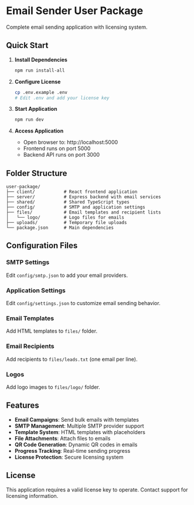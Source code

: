 
# Email Sender User Package

Complete email sending application with licensing system.

## Quick Start

1. **Install Dependencies**
   ```bash
   npm run install-all
   ```

2. **Configure License**
   ```bash
   cp .env.example .env
   # Edit .env and add your license key
   ```

3. **Start Application**
   ```bash
   npm run dev
   ```

4. **Access Application**
   - Open browser to: http://localhost:5000
   - Frontend runs on port 5000
   - Backend API runs on port 3000

## Folder Structure

```
user-package/
├── client/           # React frontend application
├── server/           # Express backend with email services  
├── shared/           # Shared TypeScript types
├── config/           # SMTP and application settings
├── files/            # Email templates and recipient lists
│   └── logo/         # Logo files for emails
├── uploads/          # Temporary file uploads
└── package.json      # Main dependencies
```

## Configuration Files

### SMTP Settings
Edit `config/smtp.json` to add your email providers.

### Application Settings  
Edit `config/settings.json` to customize email sending behavior.

### Email Templates
Add HTML templates to `files/` folder.

### Email Recipients
Add recipients to `files/leads.txt` (one email per line).

### Logos
Add logo images to `files/logo/` folder.

## Features

- **Email Campaigns**: Send bulk emails with templates
- **SMTP Management**: Multiple SMTP provider support
- **Template System**: HTML templates with placeholders
- **File Attachments**: Attach files to emails
- **QR Code Generation**: Dynamic QR codes in emails
- **Progress Tracking**: Real-time sending progress
- **License Protection**: Secure licensing system

## License

This application requires a valid license key to operate. Contact support for licensing information.
